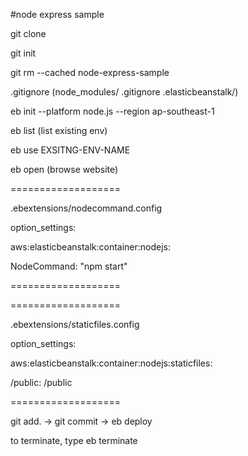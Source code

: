 #node express sample

git clone

git init

git rm --cached node-express-sample

.gitignore (node_modules/  .gitignore  .elasticbeanstalk/)

eb init --platform node.js --region ap-southeast-1

eb list (list existing env)

eb use EXSITNG-ENV-NAME

eb open (browse website)

===================

.ebextensions/nodecommand.config

option_settings: 
  
aws:elasticbeanstalk:container:nodejs: 
    
NodeCommand: "npm start"

===================

===================

.ebextensions/staticfiles.config

option_settings: 
  
aws:elasticbeanstalk:container:nodejs:staticfiles: 
    
/public: /public

===================

git add. -> git commit -> eb deploy

to terminate, type eb terminate

